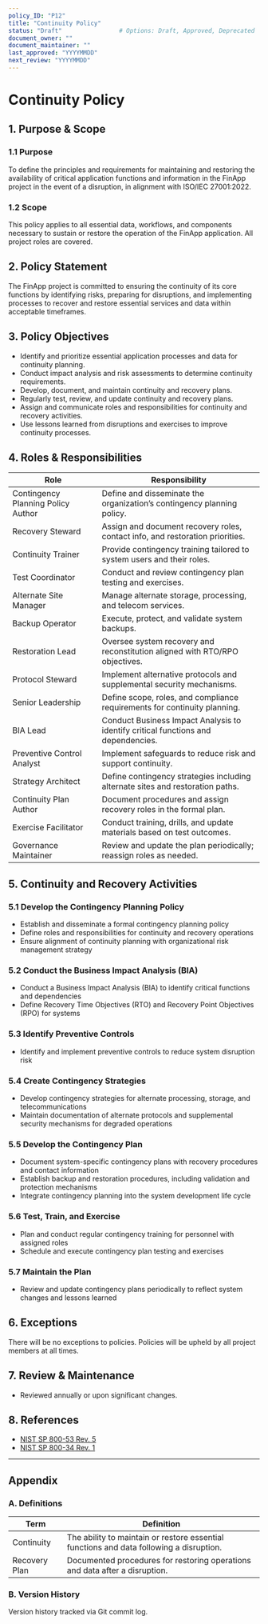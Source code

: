```yaml
---
policy_ID: "P12"
title: "Continuity Policy"
status: "Draft"                # Options: Draft, Approved, Deprecated
document_owner: ""
document_maintainer: ""
last_approved: "YYYYMMDD"
next_review: "YYYYMMDD"
---
```

# Continuity Policy

## 1. Purpose & Scope

### 1.1 Purpose
To define the principles and requirements for maintaining and restoring the availability of critical application functions and information in the FinApp project in the event of a disruption, in alignment with ISO/IEC 27001:2022.

### 1.2 Scope
This policy applies to all essential data, workflows, and components necessary to sustain or restore the operation of the FinApp application. All project roles are covered.

## 2. Policy Statement
The FinApp project is committed to ensuring the continuity of its core functions by identifying risks, preparing for disruptions, and implementing processes to recover and restore essential services and data within acceptable timeframes.

## 3. Policy Objectives
- Identify and prioritize essential application processes and data for continuity planning.
- Conduct impact analysis and risk assessments to determine continuity requirements.
- Develop, document, and maintain continuity and recovery plans.
- Regularly test, review, and update continuity and recovery plans.
- Assign and communicate roles and responsibilities for continuity and recovery activities.
- Use lessons learned from disruptions and exercises to improve continuity processes.

## 4. Roles & Responsibilities

| Role                          | Responsibility                                                                 |
|----------------------------------|-------------------------------------------------------------------------------------|
| Contingency Planning Policy Author | Define and disseminate the organization’s contingency planning policy.             |
| Recovery Steward          | Assign and document recovery roles, contact info, and restoration priorities.       |
| Continuity Trainer        | Provide contingency training tailored to system users and their roles.              |
| Test Coordinator          | Conduct and review contingency plan testing and exercises.                          |
| Alternate Site Manager | Manage alternate storage, processing, and telecom services.                         |
| Backup Operator           | Execute, protect, and validate system backups.                                      |
| Restoration Lead          | Oversee system recovery and reconstitution aligned with RTO/RPO objectives.         |
| Protocol Steward       | Implement alternative protocols and supplemental security mechanisms.               |
| Senior Leadership  | Define scope, roles, and compliance requirements for continuity planning.           |
| BIA Lead         | Conduct Business Impact Analysis to identify critical functions and dependencies.   |
| Preventive Control Analyst  | Implement safeguards to reduce risk and support continuity.                        |
| Strategy Architect  | Define contingency strategies including alternate sites and restoration paths.     |
| Continuity Plan Author  | Document procedures and assign recovery roles in the formal plan.                  |
| Exercise Facilitator  | Conduct training, drills, and update materials based on test outcomes.             |
| Governance Maintainer  | Review and update the plan periodically; reassign roles as needed.                 |


## 5. Continuity and Recovery Activities

### 5.1 Develop the Contingency Planning Policy
- Establish and disseminate a formal contingency planning policy
- Define roles and responsibilities for continuity and recovery operations
- Ensure alignment of continuity planning with organizational risk management strategy

### 5.2 Conduct the Business Impact Analysis (BIA)
- Conduct a Business Impact Analysis (BIA) to identify critical functions and dependencies
- Define Recovery Time Objectives (RTO) and Recovery Point Objectives (RPO) for systems

### 5.3 Identify Preventive Controls
- Identify and implement preventive controls to reduce system disruption risk

### 5.4 Create Contingency Strategies
- Develop contingency strategies for alternate processing, storage, and telecommunications
- Maintain documentation of alternate protocols and supplemental security mechanisms for degraded operations

### 5.5 Develop the Contingency Plan
- Document system-specific contingency plans with recovery procedures and contact information
- Establish backup and restoration procedures, including validation and protection mechanisms
- Integrate contingency planning into the system development life cycle

### 5.6 Test, Train, and Exercise
- Plan and conduct regular contingency training for personnel with assigned roles
- Schedule and execute contingency plan testing and exercises

### 5.7 Maintain the Plan
- Review and update contingency plans periodically to reflect system changes and lessons learned

## 6. Exceptions
There will be no exceptions to policies. Policies will be upheld by all project members at all times.

## 7. Review & Maintenance
* Reviewed annually or upon significant changes.

## 8. References
- [NIST SP 800-53 Rev. 5](https://nvlpubs.nist.gov/nistpubs/SpecialPublications/NIST.SP.800-53r5.pdf)
- [NIST SP 800-34 Rev. 1](https://nvlpubs.nist.gov/nistpubs/SpecialPublications/NIST.SP.800-34r1.pdf)
---

## Appendix

### A. Definitions
| Term | Definition |
|------|------------|
| Continuity          | The ability to maintain or restore essential functions and data following a disruption. |
| Recovery Plan       | Documented procedures for restoring operations and data after a disruption. |

### B. Version History
Version history tracked via Git commit log.
